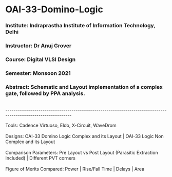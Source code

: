 # OAI-33-Domino-Logic
### Institute: Indraprastha Institute of Information Technology, Delhi
### Instructor: Dr Anuj Grover
### Course: Digital VLSI Design
### Semester: Monsoon 2021
### Abstract: Schematic and Layout implementation of a complex gate, followed by PPA analysis.

<br />
--------------------------------------------------------------------------------------------------------------
<br />

Tools: Cadence Virtuoso, Eldo, X-Circuit, WaveDrom <br /> 
<br />
Designs: OAI-33 Domino Logic Complex and its Layout | OAI-33 Logic Non Complex and its Layout <br />
<br />
Comparison Parameters: Pre Layout vs Post Layout (Parasitic Extraction Included) | Different PVT corners <br />
<br />
Figure of Merits Compared: Power | Rise/Fall Time | Delays | Area <br />

